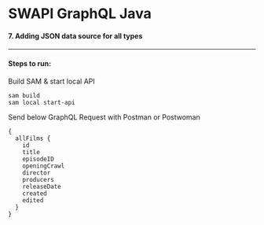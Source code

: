 # SWAPI GraphQL Java

#### 7. Adding JSON data source for all types

---
#### Steps to run:
Build SAM & start local API
```
sam build
sam local start-api
```

Send below GraphQL Request with Postman or Postwoman
```
{
  allFilms {
    id
    title
    episodeID
    openingCrawl
    director
    producers
    releaseDate
    created
    edited
  }
}
```